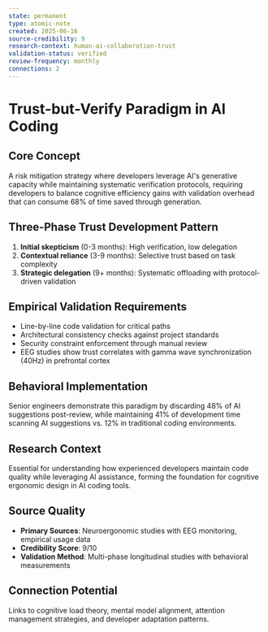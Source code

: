 ```yaml
---
state: permanent
type: atomic-note
created: 2025-06-16
source-credibility: 9
research-context: human-ai-collaboration-trust
validation-status: verified
review-frequency: monthly
connections: 2
---
```


# Trust-but-Verify Paradigm in AI Coding

## Core Concept
A risk mitigation strategy where developers leverage AI's generative capacity while maintaining systematic verification protocols, requiring developers to balance cognitive efficiency gains with validation overhead that can consume 68% of time saved through generation.

## Three-Phase Trust Development Pattern
1. **Initial skepticism** (0-3 months): High verification, low delegation
2. **Contextual reliance** (3-9 months): Selective trust based on task complexity  
3. **Strategic delegation** (9+ months): Systematic offloading with protocol-driven validation

## Empirical Validation Requirements
- Line-by-line code validation for critical paths
- Architectural consistency checks against project standards
- Security constraint enforcement through manual review
- EEG studies show trust correlates with gamma wave synchronization (40Hz) in prefrontal cortex

## Behavioral Implementation
Senior engineers demonstrate this paradigm by discarding 48% of AI suggestions post-review, while maintaining 41% of development time scanning AI suggestions vs. 12% in traditional coding environments.

## Research Context
Essential for understanding how experienced developers maintain code quality while leveraging AI assistance, forming the foundation for cognitive ergonomic design in AI coding tools.

## Source Quality
- **Primary Sources**: Neuroergonomic studies with EEG monitoring, empirical usage data
- **Credibility Score**: 9/10
- **Validation Method**: Multi-phase longitudinal studies with behavioral measurements

## Connection Potential
Links to cognitive load theory, mental model alignment, attention management strategies, and developer adaptation patterns.